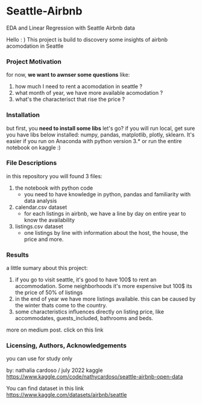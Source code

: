 # Seattle-Airbnb
EDA and Linear Regression with Seattle Airbnb data


Hello : )
This project is build to discovery some insights of airbnb acomodation in Seattle

### Project Motivation
for now, <b>we want to awnser some questions</b> like:

1) how much I need to rent a acomodation in seattle ?
2) what month of year, we have more available acomodation ?
3) what's the characterisct that rise the price ?

### Installation

but first, you <b>need to install some libs</b> let's go?
if you will run local, get sure you have libs below installed: numpy, pandas, matplotlib, plotly, sklearn. It's easier if you run on Anaconda with python version 3.*
or run the entire notebook on kaggle :) 

### File Descriptions
in this repository you will found 3 files:
1) the notebook with python code 
    - you need to have knowledge in python, pandas and familiarity with data analysis
2) calendar.csv dataset
    - for each listings in airbnb, we have a line by day on entire year to know the availability 
3) listings.csv dataset
    - one listings by line with information about the host, the house, the price and more.

### Results

a little sumary about this project:
        
1) if you go to visit seattle, it's good to have 100$ to rent an accommodation. Some neighborhoods it's more expensive but 100$ its the price of 50% of listings
2) in the end of year we have more listings available. this can be caused by the winter thats come to the country.
3) some characteristics influences directly on listing price, like accommodates, guests_included, bathrooms and beds.

more on medium post. click on this link 

### Licensing, Authors, Acknowledgements
you can use for study only


by: nathalia cardoso / july 2022 kaggle https://www.kaggle.com/code/nathycardoso/seattle-airbnb-open-data

You can find dataset in this link
https://www.kaggle.com/datasets/airbnb/seattle




